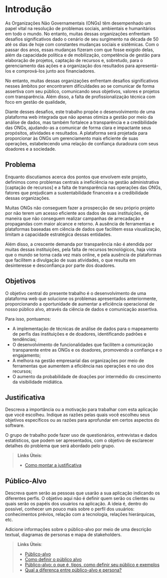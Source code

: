 # Introdução

As Organizações Não Governamentais (ONGs) têm desempenhado um papel vital na resolução de problemas sociais, ambientais e humanitários em todo o mundo. No entanto, muitas dessas organizações enfrentam desafios significativos dado o cenário de seu surgimento na década de 50 até os dias de hoje com constantes mudanças sociais e sistêmicas. Com o passar dos anos, essas mudanças fizeram com que fosse exigido delas, além da capacidade política e de mobilização, competência de gestão para elaboração de projetos, captação de recursos e, sobretudo, para o gerenciamento das ações e a organização dos resultados para apresentá-los e comprová-los junto aos financiadores.

No entanto, muitas dessas organizações enfrentam desafios significativos nesses âmbitos por encontrarem dificuldades ao se comunicar de forma assertiva com seu público, comunicando seus objetivos, valores e projetos com transparência. Além disso, a falta de profissionalização técnica com foco em gestão de qualidade,

Diante desses desafios, este trabalho propõe o desenvolvimento de uma plataforma web integrada que não apenas otimiza a gestão por meio da análise de dados, mas também fortalece a transparência e a credibilidade das ONGs, ajudando-as a comunicar de forma clara e impactante seus propósitos, atividades e resultados. A plataforma será projetada para proporcionar às ONGs um gerenciamento mais eficiente de suas operações, estabelecendo uma relação de confiança duradoura com seus doadores e a sociedade.


## Problema

Enquanto discutiamos acerca dos pontos que envolvem este projeto, definimos como problemas centrais a ineficiência na gestão administrativa [captação de recursos] e a falta de transparência nas operações das ONGs, fatores que prejudicam a sustentabilidade financeira e a credibilidade dessas organizações.

Muitas ONGs não conseguem fazer a prospecção de seu próprio projeto por não terem um acesso eficiente aos dados de suas instituições, de maneira que não conseguem realizar campanhas de arrecadação e propagandas com maior alcance e retorno. A ausência de ferramentas e plataformas baseadas em ciência de dados que facilitem essa visualização, limitam a capacidade estratégica dessas entidades.

Além disso, a crescente demanda por transparência não é atendida por muitas dessas instituições, pela falta de recursos tecnológicos, haja vista que o mundo se torna cada vez mais online, e pela ausência de plataformas que facilitem a divulgação de suas atividades, o que resulta em desinteresse e desconfiança por parte dos doadores.


## Objetivos

O objetivo central do presente trabalho é o desenvolvimento de uma plataforma web que solucione os problemas apresentados anteriormente, proporcionando a oportunidade de aumentar a eficiência operacional de nosso público alvo, através da ciência de dados e comunicação assertiva.

Para isso, pontuamos:
- A implementação de técnicas de análise de dados para o mapeamento de perfis das instituições e de doadores, identificando padrões e tendências;
- O desenvolvimento de funcionalidades que facilitem a comunicação transparente entre as ONGs e os doadores, promovendo a confiança e o engajamento;
- A melhora na gestão empresarial das organizações por meio de ferramentas que aumentem a eficiência nas operações e no uso dos recursos;
- O aumento da probabilidade de doações por intermédio do crescimento da visibilidade midiática.


## Justificativa

Descreva a importância ou a motivação para trabalhar com esta aplicação que você escolheu. Indique as razões pelas quais você escolheu seus objetivos específicos ou as razões para aprofundar em certos aspectos do software.

O grupo de trabalho pode fazer uso de questionários, entrevistas e dados estatísticos, que podem ser apresentados, com o objetivo de esclarecer detalhes do problema que será abordado pelo grupo.

> **Links Úteis**:
>
> - [Como montar a justificativa](https://guiadamonografia.com.br/como-montar-justificativa-do-tcc/)

## Público-Alvo

Descreva quem serão as pessoas que usarão a sua aplicação indicando os diferentes perfis. O objetivo aqui não é definir quem serão os clientes ou quais serão os papéis dos usuários na aplicação. A ideia é, dentro do possível, conhecer um pouco mais sobre o perfil dos usuários: conhecimentos prévios, relação com a tecnologia, relações
hierárquicas, etc.

Adicione informações sobre o público-alvo por meio de uma descrição textual, diagramas de personas e mapa de stakeholders.

> **Links Úteis**:
>
> - [Público-alvo](https://blog.hotmart.com/pt-br/publico-alvo/)
> - [Como definir o público alvo](https://exame.com/pme/5-dicas-essenciais-para-definir-o-publico-alvo-do-seu-negocio/)
> - [Público-alvo: o que é, tipos, como definir seu público e exemplos](https://klickpages.com.br/blog/publico-alvo-o-que-e/)
> - [Qual a diferença entre público-alvo e persona?](https://rockcontent.com/blog/diferenca-publico-alvo-e-persona/)
